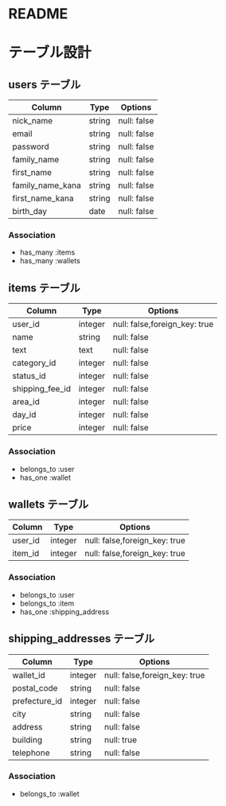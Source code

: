 # README

# テーブル設計

## users テーブル

| Column           | Type    | Options     |
| ---------------- | ------- | ----------- |
| nick_name        | string  | null: false |
| email            | string  | null: false |
| password         | string  | null: false |
| family_name      | string  | null: false |
| first_name       | string  | null: false |
| family_name_kana | string  | null: false |
| first_name_kana  | string  | null: false |
| birth_day        | date    | null: false |

### Association

- has_many :items
- has_many :wallets

## items テーブル

| Column          | Type    | Options                       |
| --------------- | ------- | ----------------------------- |
| user_id         | integer | null: false,foreign_key: true |
| name            | string  | null: false                   |
| text            | text    | null: false                   |
| category_id     | integer | null: false                   |
| status_id       | integer | null: false                   |
| shipping_fee_id | integer | null: false                   |
| area_id         | integer | null: false                   |
| day_id          | integer | null: false                   |
| price           | integer | null: false                   |

### Association

- belongs_to :user
- has_one :wallet

## wallets テーブル

| Column   | Type    | Options                       |
| -------- | ------- | ----------------------------- |
| user_id  | integer | null: false,foreign_key: true |
| item_id  | integer | null: false,foreign_key: true |

### Association

- belongs_to :user
- belongs_to :item
- has_one :shipping_address

## shipping_addresses テーブル

| Column        | Type       | Options                       |
| ------------- | ---------- | ----------------------------- |
| wallet_id     | integer    | null: false,foreign_key: true |
| postal_code   | string     | null: false                   |
| prefecture_id | integer    | null: false                   |
| city          | string     | null: false                   |
| address       | string     | null: false                   |
| building      | string     | null: true                    |
| telephone     | string     | null: false                   |

### Association

- belongs_to :wallet
